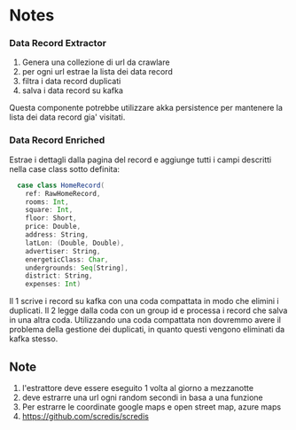 Notes
=====


### Data Record Extractor

1. Genera una collezione di url da crawlare
2. per ogni url estrae la lista dei data record
3. filtra i data record duplicati
4. salva i data record su kafka

Questa componente potrebbe utilizzare akka persistence per mantenere la lista
dei data record gia' visitati.

### Data Record Enriched

Estrae i dettagli dalla pagina del record e aggiunge tutti i campi descritti nella 
case class sotto definita: 

```scala
  case class HomeRecord(
    ref: RawHomeRecord,
    rooms: Int,
    square: Int,
    floor: Short,
    price: Double,
    address: String,
    latLon: (Double, Double),
    advertiser: String,
    energeticClass: Char,
    undergrounds: Seq[String],
    district: String,
    expenses: Int)
```


Il 1 scrive i record su kafka con una coda compattata in modo che elimini i duplicati.
Il 2 legge dalla coda con un group id e processa i record che salva in una altra coda.
Utilizzando una coda compattata non dovremmo avere il problema della gestione dei duplicati,
in quanto questi vengono eliminati da kafka stesso.

## Note

1. l'estrattore deve essere eseguito 1 volta al giorno a mezzanotte
2. deve estrarre una url ogni random secondi in basa a una funzione
3. Per estrarre le coordinate google maps e open street map, azure maps
4. https://github.com/scredis/scredis



